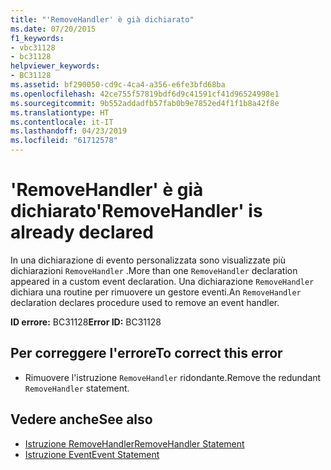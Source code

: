 ```yaml
---
title: "'RemoveHandler' è già dichiarato"
ms.date: 07/20/2015
f1_keywords:
- vbc31128
- bc31128
helpviewer_keywords:
- BC31128
ms.assetid: bf290050-cd9c-4ca4-a356-e6fe3bfd68ba
ms.openlocfilehash: 42ce755f57819bdf6d9c41591cf41d96524998e1
ms.sourcegitcommit: 9b552addadfb57fab0b9e7852ed4f1f1b8a42f8e
ms.translationtype: HT
ms.contentlocale: it-IT
ms.lasthandoff: 04/23/2019
ms.locfileid: "61712578"
---
```

# <a name="removehandler-is-already-declared"></a><span data-ttu-id="bc361-102">'RemoveHandler' è già dichiarato</span><span class="sxs-lookup"><span data-stu-id="bc361-102">'RemoveHandler' is already declared</span></span>
<span data-ttu-id="bc361-103">In una dichiarazione di evento personalizzata sono visualizzate più dichiarazioni `RemoveHandler` .</span><span class="sxs-lookup"><span data-stu-id="bc361-103">More than one `RemoveHandler` declaration appeared in a custom event declaration.</span></span> <span data-ttu-id="bc361-104">Una dichiarazione `RemoveHandler` dichiara una routine per rimuovere un gestore eventi.</span><span class="sxs-lookup"><span data-stu-id="bc361-104">An `RemoveHandler` declaration declares procedure used to remove an event handler.</span></span>  
  
 <span data-ttu-id="bc361-105">**ID errore:** BC31128</span><span class="sxs-lookup"><span data-stu-id="bc361-105">**Error ID:** BC31128</span></span>  
  
## <a name="to-correct-this-error"></a><span data-ttu-id="bc361-106">Per correggere l'errore</span><span class="sxs-lookup"><span data-stu-id="bc361-106">To correct this error</span></span>  
  
- <span data-ttu-id="bc361-107">Rimuovere l'istruzione `RemoveHandler` ridondante.</span><span class="sxs-lookup"><span data-stu-id="bc361-107">Remove the redundant `RemoveHandler` statement.</span></span>  
  
## <a name="see-also"></a><span data-ttu-id="bc361-108">Vedere anche</span><span class="sxs-lookup"><span data-stu-id="bc361-108">See also</span></span>

- [<span data-ttu-id="bc361-109">Istruzione RemoveHandler</span><span class="sxs-lookup"><span data-stu-id="bc361-109">RemoveHandler Statement</span></span>](../../visual-basic/language-reference/statements/removehandler-statement.md)
- [<span data-ttu-id="bc361-110">Istruzione Event</span><span class="sxs-lookup"><span data-stu-id="bc361-110">Event Statement</span></span>](../../visual-basic/language-reference/statements/event-statement.md)
